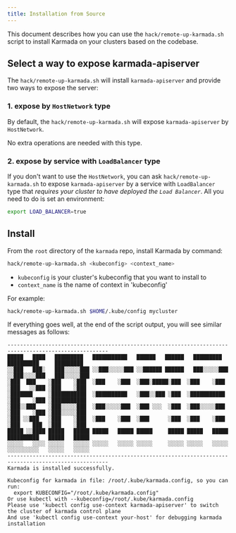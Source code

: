 ```yaml
---
title: Installation from Source
---
```


This document describes how you can use the `hack/remote-up-karmada.sh` script to install Karmada on
your clusters based on the codebase.

## Select a way to expose karmada-apiserver

The `hack/remote-up-karmada.sh` will install `karmada-apiserver` and provide two ways to expose the server:

### 1. expose by `HostNetwork` type

By default, the `hack/remote-up-karmada.sh` will expose `karmada-apiserver` by `HostNetwork`.

No extra operations are needed with this type.

### 2. expose by service with `LoadBalancer` type

If you don't want to use the `HostNetwork`, you can ask `hack/remote-up-karmada.sh` to expose `karmada-apiserver`
by a service with `LoadBalancer` type that *requires your cluster to have deployed the `Load Balancer`*.
All you need to do is set an environment:
```bash
export LOAD_BALANCER=true
```

## Install
From the `root` directory of the `karmada` repo, install Karmada by command:
```bash
hack/remote-up-karmada.sh <kubeconfig> <context_name>
```
- `kubeconfig` is your cluster's kubeconfig that you want to install to
- `context_name` is the name of context in 'kubeconfig'

For example:
```bash
hack/remote-up-karmada.sh $HOME/.kube/config mycluster
```

If everything goes well, at the end of the script output, you will see similar messages as follows:
```
------------------------------------------------------------------------------------------------------
█████   ████   █████████   ███████████   ██████   ██████   █████████   ██████████     █████████
░░███   ███░   ███░░░░░███ ░░███░░░░░███ ░░██████ ██████   ███░░░░░███ ░░███░░░░███   ███░░░░░███
░███  ███    ░███    ░███  ░███    ░███  ░███░█████░███  ░███    ░███  ░███   ░░███ ░███    ░███
░███████     ░███████████  ░██████████   ░███░░███ ░███  ░███████████  ░███    ░███ ░███████████
░███░░███    ░███░░░░░███  ░███░░░░░███  ░███ ░░░  ░███  ░███░░░░░███  ░███    ░███ ░███░░░░░███
░███ ░░███   ░███    ░███  ░███    ░███  ░███      ░███  ░███    ░███  ░███    ███  ░███    ░███
█████ ░░████ █████   █████ █████   █████ █████     █████ █████   █████ ██████████   █████   █████
░░░░░   ░░░░ ░░░░░   ░░░░░ ░░░░░   ░░░░░ ░░░░░     ░░░░░ ░░░░░   ░░░░░ ░░░░░░░░░░   ░░░░░   ░░░░░
------------------------------------------------------------------------------------------------------
Karmada is installed successfully.

Kubeconfig for karmada in file: /root/.kube/karmada.config, so you can run:
  export KUBECONFIG="/root/.kube/karmada.config"
Or use kubectl with --kubeconfig=/root/.kube/karmada.config
Please use 'kubectl config use-context karmada-apiserver' to switch the cluster of karmada control plane
And use 'kubectl config use-context your-host' for debugging karmada installation
```
